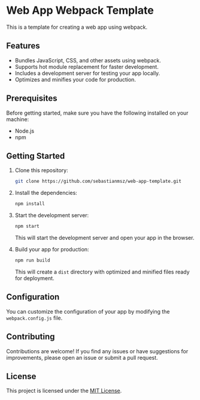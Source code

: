 # Web App Webpack Template

This is a template for creating a web app using webpack.

## Features

-   Bundles JavaScript, CSS, and other assets using webpack.
-   Supports hot module replacement for faster development.
-   Includes a development server for testing your app locally.
-   Optimizes and minifies your code for production.

## Prerequisites

Before getting started, make sure you have the following installed on your machine:

-   Node.js
-   npm

## Getting Started

1. Clone this repository:

    ```bash
    git clone https://github.com/sebastianmsz/web-app-template.git
    ```

2. Install the dependencies:

    ```bash
    npm install
    ```

3. Start the development server:

    ```bash
    npm start
    ```

    This will start the development server and open your app in the browser.

4. Build your app for production:

    ```bash
    npm run build
    ```

    This will create a `dist` directory with optimized and minified files ready for deployment.

## Configuration

You can customize the configuration of your app by modifying the `webpack.config.js` file.

## Contributing

Contributions are welcome! If you find any issues or have suggestions for improvements, please open an issue or submit a pull request.

## License

This project is licensed under the [MIT License](LICENSE).
